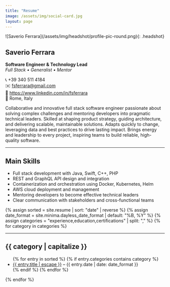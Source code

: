 ```yaml
---
title: "Resume"
image: /assets/img/social-card.jpg
layout: page
---
```

<link rel="stylesheet" href="/assets/css/headshot.css">
![Saverio Ferrara](/assets/img/headshot/profile-pic-round.png){: .headshot}

## Saverio Ferrara
**Software Engineer & Technology Lead**  
_Full Stack • Generalist • Mentor_


📞 +39 340 511 4184  
✉️ fsferrara@gmail.com  
🔗 https://www.linkedin.com/in/fsferrara  
📍 Rome, Italy

Collaborative and innovative full stack software engineer passionate about solving complex challenges and mentoring developers into pragmatic technical leaders. Skilled at shaping product strategy, guiding architecture, and delivering scalable, maintainable solutions. Adapts quickly to change, leveraging data and best practices to drive lasting impact. Brings energy and leadership to every project, inspiring teams to build reliable, high-quality software.

---

## Main Skills

- Full stack development with Java, Swift, C++, PHP
- REST and GraphQL API design and integration
- Containerization and orchestration using Docker, Kubernetes, Helm
- AWS cloud deployment and management
- Mentoring developers to become effective technical leaders
- Clear communication with stakeholders and cross-functional teams

{% assign sorted = site.resume | sort: "date" | reverse %}
{% assign date_format = site.minima.dayless_date_format | default: "%B, %Y" %}
{% assign categories = "experience,education,certifications" | split: "," %}
{% for category in categories %}
<div id="#{{ category | slugize }}">
<hr />
<h2>
  <a name="{{ category | slugize }}"></a>{{ category | capitalize }}
</h2>
<ul>
  {% for entry in sorted %}
    {% if entry.categories contains category %}
    <li>
      <a href="{{ entry.url | relative_url }}">{{ entry.title | escape }}</a>
      <span class="post-meta"> – {{ entry.date | date: date_format }}</span>
    </li>
    {% endif %}
  {% endfor %}
</ul>
</div>
{% endfor %}
